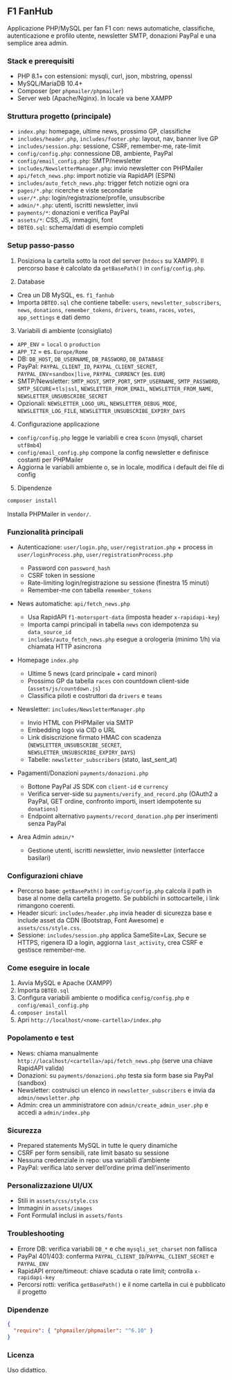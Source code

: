 ## F1 FanHub

Applicazione PHP/MySQL per fan F1 con: news automatiche, classifiche, autenticazione e profilo utente, newsletter SMTP, donazioni PayPal e una semplice area admin.

### Stack e prerequisiti
- PHP 8.1+ con estensioni: mysqli, curl, json, mbstring, openssl
- MySQL/MariaDB 10.4+
- Composer (per `phpmailer/phpmailer`)
- Server web (Apache/Nginx). In locale va bene XAMPP

### Struttura progetto (principale)
- `index.php`: homepage, ultime news, prossimo GP, classifiche
- `includes/header.php`, `includes/footer.php`: layout, nav, banner live GP
- `includes/session.php`: sessione, CSRF, remember-me, rate-limit
- `config/config.php`: connessione DB, ambiente, PayPal
- `config/email_config.php`: SMTP/newsletter
- `includes/NewsletterManager.php`: invio newsletter con PHPMailer
- `api/fetch_news.php`: import notizie via RapidAPI (ESPN)
- `includes/auto_fetch_news.php`: trigger fetch notizie ogni ora
- `pages/*.php`: ricerche e viste secondarie
- `user/*.php`: login/registrazione/profile, unsubscribe
- `admin/*.php`: utenti, iscritti newsletter, invii
- `payments/*`: donazioni e verifica PayPal
- `assets/*`: CSS, JS, immagini, font
- `DBTEO.sql`: schema/dati di esempio completi

### Setup passo-passo
1) Posiziona la cartella sotto la root del server (`htdocs` su XAMPP). Il percorso base è calcolato da `getBasePath()` in `config/config.php`.

2) Database
- Crea un DB MySQL, es. `f1_fanhub`
- Importa `DBTEO.sql` che contiene tabelle: `users`, `newsletter_subscribers`, `news`, `donations`, `remember_tokens`, `drivers`, `teams`, `races`, `votes`, `app_settings` e dati demo

3) Variabili di ambiente (consigliato)
- `APP_ENV` = `local` o `production`
- `APP_TZ` = es. `Europe/Rome`
- DB: `DB_HOST`, `DB_USERNAME`, `DB_PASSWORD`, `DB_DATABASE`
- PayPal: `PAYPAL_CLIENT_ID`, `PAYPAL_CLIENT_SECRET`, `PAYPAL_ENV`=`sandbox|live`, `PAYPAL_CURRENCY` (es. `EUR`)
- SMTP/Newsletter: `SMTP_HOST`, `SMTP_PORT`, `SMTP_USERNAME`, `SMTP_PASSWORD`, `SMTP_SECURE`=`tls|ssl`, `NEWSLETTER_FROM_EMAIL`, `NEWSLETTER_FROM_NAME`, `NEWSLETTER_UNSUBSCRIBE_SECRET`
- Opzionali: `NEWSLETTER_LOGO_URL`, `NEWSLETTER_DEBUG_MODE`, `NEWSLETTER_LOG_FILE`, `NEWSLETTER_UNSUBSCRIBE_EXPIRY_DAYS`

4) Configurazione applicazione
- `config/config.php` legge le variabili e crea `$conn` (mysqli, charset `utf8mb4`)
- `config/email_config.php` compone la config newsletter e definisce costanti per PHPMailer
- Aggiorna le variabili ambiente o, se in locale, modifica i default dei file di config

5) Dipendenze
```bash
composer install
```
Installa PHPMailer in `vendor/`.

### Funzionalità principali
- Autenticazione: `user/login.php`, `user/registration.php` + process in `user/loginProcess.php`, `user/registrationProcess.php`
  - Password con `password_hash`
  - CSRF token in sessione
  - Rate-limiting login/registrazione su sessione (finestra 15 minuti)
  - Remember-me con tabella `remember_tokens`

- News automatiche: `api/fetch_news.php`
  - Usa RapidAPI `f1-motorsport-data` (imposta header `x-rapidapi-key`)
  - Importa campi principali in tabella `news` con idempotenza su `data_source_id`
  - `includes/auto_fetch_news.php` esegue a orologeria (minimo 1/h) via chiamata HTTP asincrona

- Homepage `index.php`
  - Ultime 5 news (card principale + card minori)
  - Prossimo GP da tabella `races` con countdown client-side (`assets/js/countdown.js`)
  - Classifica piloti e costruttori da `drivers` e `teams`

- Newsletter: `includes/NewsletterManager.php`
  - Invio HTML con PHPMailer via SMTP
  - Embedding logo via CID o URL
  - Link disiscrizione firmato HMAC con scadenza (`NEWSLETTER_UNSUBSCRIBE_SECRET`, `NEWSLETTER_UNSUBSCRIBE_EXPIRY_DAYS`)
  - Tabelle: `newsletter_subscribers` (stato, last_sent_at)

- Pagamenti/Donazioni `payments/donazioni.php`
  - Bottone PayPal JS SDK con `client-id` e `currency`
  - Verifica server-side su `payments/verify_and_record.php` (OAuth2 a PayPal, GET ordine, confronto importi, insert idempotente su `donations`)
  - Endpoint alternativo `payments/record_donation.php` per inserimenti senza PayPal

- Area Admin `admin/*`
  - Gestione utenti, iscritti newsletter, invio newsletter (interfacce basilari)

### Configurazioni chiave
- Percorso base: `getBasePath()` in `config/config.php` calcola il path in base al nome della cartella progetto. Se pubblichi in sottocartelle, i link rimangono coerenti.
- Header sicuri: `includes/header.php` invia header di sicurezza base e include asset da CDN (Bootstrap, Font Awesome) e `assets/css/style.css`.
- Sessione: `includes/session.php` applica SameSite=Lax, Secure se HTTPS, rigenera ID a login, aggiorna `last_activity`, crea CSRF e gestisce remember-me.

### Come eseguire in locale
1. Avvia MySQL e Apache (XAMPP)
2. Importa `DBTEO.sql`
3. Configura variabili ambiente o modifica `config/config.php` e `config/email_config.php`
4. `composer install`
5. Apri `http://localhost/<nome-cartella>/index.php`

### Popolamento e test
- News: chiama manualmente `http://localhost/<cartella>/api/fetch_news.php` (serve una chiave RapidAPI valida)
- Donazioni: su `payments/donazioni.php` testa sia form base sia PayPal (sandbox)
- Newsletter: costruisci un elenco in `newsletter_subscribers` e invia da `admin/newsletter.php`
- Admin: crea un amministratore con `admin/create_admin_user.php` e accedi a `admin/index.php`

### Sicurezza
- Prepared statements MySQL in tutte le query dinamiche
- CSRF per form sensibili, rate limit basato su sessione
- Nessuna credenziale in repo: usa variabili d’ambiente
- PayPal: verifica lato server dell’ordine prima dell’inserimento

### Personalizzazione UI/UX
- Stili in `assets/css/style.css`
- Immagini in `assets/images`
- Font Formula1 inclusi in `assets/fonts`

### Troubleshooting
- Errore DB: verifica variabili `DB_*` e che `mysqli_set_charset` non fallisca
- PayPal 401/403: conferma `PAYPAL_CLIENT_ID`/`PAYPAL_CLIENT_SECRET` e `PAYPAL_ENV`
- RapidAPI errore/timeout: chiave scaduta o rate limit; controlla `x-rapidapi-key`
- Percorsi rotti: verifica `getBasePath()` e il nome cartella in cui è pubblicato il progetto

### Dipendenze
```json
{
  "require": { "phpmailer/phpmailer": "^6.10" }
}
```

### Licenza
Uso didattico.
